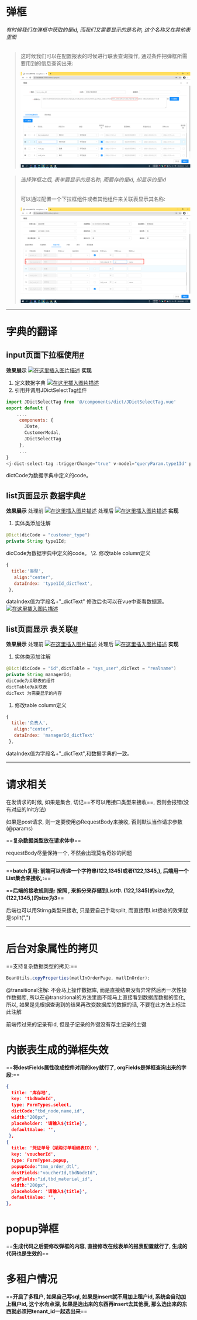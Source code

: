 # 弹框

###### 有时候我们在弹框中获取的是id, 而我们又需要显示的是名称, 这个名称又在其他表里面

> 这时候我们可以在配置报表的时候进行联表查询操作, 通过条件把弹框所需要用到的信息查询出来:
>
> ![image-20201109165434881](img/image-20201109165434881.png)



> ###### 选择弹框之后, 表单要显示的是名称, 而要存的是id, 却显示的是id
>
> 可以通过配置一个下拉框组件或者其他组件来关联表显示其名称:
>
> ![image-20201109170030872](img/image-20201109170030872.png)



---



# 字典的翻译



## input页面下拉框使用[#](https://www.cnblogs.com/wjw1014/p/12242203.html#input页面下拉框使用)

**效果展示**
[![在这里插入图片描述](https://img-blog.csdnimg.cn/20191219154432619.png)](https://img-blog.csdnimg.cn/20191219154432619.png)
**实现**

1. 定义数据字典
   [![在这里插入图片描述](https://img-blog.csdnimg.cn/20191219154524311.png?x-oss-process=image/watermark,type_ZmFuZ3poZW5naGVpdGk,shadow_10,text_aHR0cHM6Ly9ibG9nLmNzZG4ubmV0L3dlaXhpbl80Mjc3NjExMQ==,size_16,color_FFFFFF,t_70)](https://img-blog.csdnimg.cn/20191219154524311.png?x-oss-process=image/watermark,type_ZmFuZ3poZW5naGVpdGk,shadow_10,text_aHR0cHM6Ly9ibG9nLmNzZG4ubmV0L3dlaXhpbl80Mjc3NjExMQ==,size_16,color_FFFFFF,t_70)
2. 引用并调用JDictSelectTag组件

```javascript
import JDictSelectTag from '@/components/dict/JDictSelectTag.vue'
export default {
 	....
     components: {
       JDate,
       CustomerModal,
       JDictSelectTag
     },
     ...
}
<j-dict-select-tag :triggerChange="true" v-model="queryParam.type1Id" placeholder="请选择类型" dictCode="customer_type"/>
```

dictCode为数据字典中定义的code。

## list页面显示 数据字典[#](https://www.cnblogs.com/wjw1014/p/12242203.html#list页面显示-数据字典)

**效果展示**
处理前
[![在这里插入图片描述](https://img-blog.csdnimg.cn/20191219154729217.png)](https://img-blog.csdnimg.cn/20191219154729217.png)
处理后
[![在这里插入图片描述](https://img-blog.csdnimg.cn/20191219154748123.png)](https://img-blog.csdnimg.cn/20191219154748123.png)
**实现**

1. 实体类添加注解

```java
@Dict(dicCode = "customer_type")
private String type1Id;
```

dicCode为数据字典中定义的code。
\2. 修改table column定义

```javascript
{
  title:'类型',
   align:"center",
   dataIndex: 'type1Id_dictText',
 },
```

dataIndex值为字段名+"_dictText"
修改后也可以在vue中查看数据源。
[![在这里插入图片描述](https://img-blog.csdnimg.cn/20191219154956775.png?x-oss-process=image/watermark,type_ZmFuZ3poZW5naGVpdGk,shadow_10,text_aHR0cHM6Ly9ibG9nLmNzZG4ubmV0L3dlaXhpbl80Mjc3NjExMQ==,size_16,color_FFFFFF,t_70)](https://img-blog.csdnimg.cn/20191219154956775.png?x-oss-process=image/watermark,type_ZmFuZ3poZW5naGVpdGk,shadow_10,text_aHR0cHM6Ly9ibG9nLmNzZG4ubmV0L3dlaXhpbl80Mjc3NjExMQ==,size_16,color_FFFFFF,t_70)

## list页面显示 表关联[#](https://www.cnblogs.com/wjw1014/p/12242203.html#list页面显示-表关联)

**效果展示**
处理前
[![在这里插入图片描述](https://img-blog.csdnimg.cn/20191219155038727.png?x-oss-process=image/watermark,type_ZmFuZ3poZW5naGVpdGk,shadow_10,text_aHR0cHM6Ly9ibG9nLmNzZG4ubmV0L3dlaXhpbl80Mjc3NjExMQ==,size_16,color_FFFFFF,t_70)](https://img-blog.csdnimg.cn/20191219155038727.png?x-oss-process=image/watermark,type_ZmFuZ3poZW5naGVpdGk,shadow_10,text_aHR0cHM6Ly9ibG9nLmNzZG4ubmV0L3dlaXhpbl80Mjc3NjExMQ==,size_16,color_FFFFFF,t_70)
处理后
[![在这里插入图片描述](https://img-blog.csdnimg.cn/2019121915505565.png?x-oss-process=image/watermark,type_ZmFuZ3poZW5naGVpdGk,shadow_10,text_aHR0cHM6Ly9ibG9nLmNzZG4ubmV0L3dlaXhpbl80Mjc3NjExMQ==,size_16,color_FFFFFF,t_70)](https://img-blog.csdnimg.cn/2019121915505565.png?x-oss-process=image/watermark,type_ZmFuZ3poZW5naGVpdGk,shadow_10,text_aHR0cHM6Ly9ibG9nLmNzZG4ubmV0L3dlaXhpbl80Mjc3NjExMQ==,size_16,color_FFFFFF,t_70)
**实现**

1. 实体类添加注解

```java
@Dict(dicCode = "id",dictTable = "sys_user",dicText = "realname")
private String managerId;
dicCode为关联表的组件
dictTable为关联表
dicText 为需要显示的内容
```

1. 修改table column定义

```javascript
{
  title:'负责人',
   align:"center",
   dataIndex: 'managerId_dictText'
 },
```

dataIndex值为字段名+"_dictText",和数据字典的一致。

---



# 请求相关

在发请求的时候, 如果是集合, 切记==不可以用接口类型来接收==, 否则会报错(没有对应的Init方法)

如果是post请求, 则一定要使用@RequestBody来接收, 否则默认当作请求参数(@params)

==**复杂数据类型放在请求体中**==

requestBody尽量保持一个, 不然会出现莫名奇妙的问题

---



==**batch复用: 前端可以传递一个字符串(122,1345)或者(122,1345,), 后端用一个List<String>集合来接收,:**==

==**后端的接收规则是: 按照 , 来拆分来存储到List中.   (122,1345)的size为2, (122,1345,)的size为3**==

后端也可以用Stirng类型来接收, 只是要自己手动split, 而直接用List接收的效果就是split(",")

---



# 后台对象属性的拷贝

==支持复杂数据类型的拷贝:==

```java
BeanUtils.copyProperties(matlInOrderPage, matlInOrder);
```



@transitional注解: 不会马上操作数据库, 而是直接结果没有异常然后再一次性操作数据库, 所以在@transitional的方法里面不能马上直接看到数据库数据的变化, 所以, 如果是先根据查询到的结果再改变数据库的数据的话, 不要在此方法上标注此注解



前端传过来的记录有id, 但是子记录的外键没有存主记录的主键



# 内嵌表生成的弹框失效

==**将destFields属性改成控件对用的key就行了, orgFields是弹框查询出来的字段:**==

```json
{
  title: '库存地',
  key: 'tbdNodeId',
  type: FormTypes.select,
  dictCode:"tbd_node,name,id",
  width:"200px",
  placeholder: '请输入${title}',
  defaultValue: '',
 },
{
  title: '凭证单号（采购订单明细表ID）',
  key: 'voucherId',
  type: FormTypes.popup,
  popupCode:"tmm_order_dtl",
  destFields:"voucherId,tbdNodeId",
  orgFields:"id,tbd_material_id",
  width:"200px",
  placeholder: '请输入${title}',
  defaultValue: '',
},
```



# popup弹框

==**生成代码之后要修改弹框的内容, 直接修改在线表单的报表配置就行了, 生成的代码也是生效的**==



# 多租户情况

==**开启了多租户, 如果自己写sql, 如果是insert就不用加上租户id, 系统会自动加上租户id, 这个水有点深, 如果是选出来的东西再insert去其他表, 那么选出来的东西就必须把tenant_id一起选出来**==